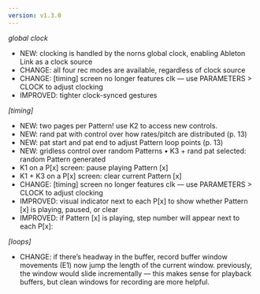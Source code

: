 ```yaml
---
version: v1.3.0
---
```

_global clock_

 - NEW: clocking is handled by the norns global clock, enabling Ableton Link as a clock source
 - CHANGE: all four rec modes are available, regardless of clock source
 - CHANGE: [timing] screen no longer features clk — use PARAMETERS > CLOCK to adjust clocking
 - IMPROVED: tighter clock-synced gestures

_[timing]_

 - NEW: two pages per Pattern! use K2 to access new controls.
 - NEW: rand pat with control over how rates/pitch are distributed (p. 13)
 - NEW: pat start and pat end to adjust Pattern loop points (p. 13)
 - NEW: gridless control over random Patterns • K3 + rand pat selected: random Pattern generated
 - K1 on a P[x] screen: pause playing Pattern [x]
 - K1 + K3 on a P[x] screen: clear current Pattern [x]
 - CHANGE: [timing] screen no longer features clk — use PARAMETERS > CLOCK to adjust clocking
 - IMPROVED: visual indicator next to each P[x] to show whether Pattern [x] is playing, paused, or clear
 - IMPROVED: if Pattern [x] is playing, step number will appear next to each P[x]:

_[loops]_

 - CHANGE: if there’s headway in the buffer, record buffer window movements (E1) now jump the length of the current window. previously, the window would slide incrementally — this makes sense for playback buffers, but clean windows for recording are more helpful.